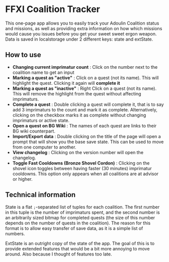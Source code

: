 # FFXI Coalition Tracker

This one-page app allows you to easily track your Adoulin Coalition status and missions, as well as providing extra information on how which missions would cause you issues before you get your sweet sweet ergon weapon. Data is saved in localstorage under 2 different keys: state and extState.

## How to use

- **Changing current imprimatur count** : Click on the number next to the coalition name to get an input
- **Marking a quest as "active"** : Click on a quest (not its name). This will highlight the quest. Clicking it again will **complete it**
- **Marking a quest as "inactive"** : Right Click on a quest (not its name). This will remove the highlight from the quest without affecting imprimaturs.
- **Complete a quest** : Double clicking a quest will complete it, that is to say add 3 imprimaturs to the count and mark it as complete. Alternatively, clicking on the checkbox marks it as complete without changing imprimaturs or active state.
- **Open a quest on BG Wiki** : The names of each quest are links to their BG wiki counterpart. 
- **Import/Export data** : Double clicking on the title of the page will open a prompt that will show you the base save state. This can be used to move from one computer to another.
- **View changelog** : Clicking on the version number will open the changelog.
- **Toggle Fast Cooldowns (Bronze Shovel Cordon)** : Clicking on the shovel icon toggles between having faster (30 minutes) imprimatur cooldowns. This option only appears when all coalitions are at advisor or higher.

## Technical information

State is a flat `;`-separated list of tuples for each coalition. The first number in this tuple is the number of imprimaturs spent, and the second number is an arbitrarily sized bitmap for completed quests (the size of this number depends on the number of quests in the coalition). The reason for this format is to allow easy transfer of save data, as it is a simple list of numbers.

ExtState is an outright copy of the state of the app. The goal of this is to provide extended features that would be a bit more annoying to move around. Also because I thought of features too late.

